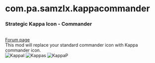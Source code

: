 # com.pa.samzlx.kappacommander
<h3>Strategic Kappa Icon - Commander</h3>
<br>
<a href="https://forums.uberent.com/threads/rel-client-strategic-kappa-icon-commander.71368/">Forum page</a>
<br>
This mod will replace your standard commander icon with Kappa commander icon.
<br>
<img src="http://i.imgur.com/QB78Nq9.png" alt="KappaI"></img>
<img src="http://i.imgur.com/y4Hpm2n.png" alt="Kappas"></img>
<img src="http://i.imgur.com/p4fWGs7.gif" alt="KappaP"></img>
